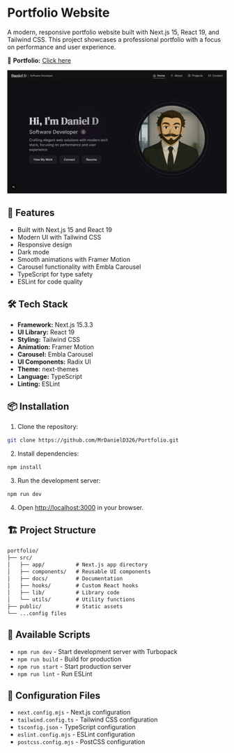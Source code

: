# Portfolio Website

A modern, responsive portfolio website built with Next.js 15, React 19, and Tailwind CSS. This project showcases a professional portfolio with a focus on performance and user experience.

🔗 **Portfolio:** [Click here](https://daniel-d-portfolio.netlify.app/)

![Portfolio Home Page](src/docs/Home.png)


## 🚀 Features

- Built with Next.js 15 and React 19
- Modern UI with Tailwind CSS
- Responsive design
- Dark mode
- Smooth animations with Framer Motion
- Carousel functionality with Embla Carousel
- TypeScript for type safety
- ESLint for code quality

## 🛠️ Tech Stack

- **Framework:** Next.js 15.3.3
- **UI Library:** React 19
- **Styling:** Tailwind CSS
- **Animation:** Framer Motion
- **Carousel:** Embla Carousel
- **UI Components:** Radix UI
- **Theme:** next-themes
- **Language:** TypeScript
- **Linting:** ESLint

## 📦 Installation

1. Clone the repository:
```bash
git clone https://github.com/MrDanielD326/Portfolio.git
```

2. Install dependencies:
```bash
npm install
```

3. Run the development server:
```bash
npm run dev
```

4. Open [http://localhost:3000](http://localhost:3000) in your browser.

## 🏗️ Project Structure

```
portfolio/
├── src/
│   ├── app/          # Next.js app directory
│   ├── components/   # Reusable UI components
│   ├── docs/         # Documentation
│   ├── hooks/        # Custom React hooks
│   ├── lib/          # Library code
│   └── utils/        # Utility functions
├── public/           # Static assets
└── ...config files
```

## 🚀 Available Scripts

- `npm run dev` - Start development server with Turbopack
- `npm run build` - Build for production
- `npm run start` - Start production server
- `npm run lint` - Run ESLint

## 🔧 Configuration Files

- `next.config.mjs` - Next.js configuration
- `tailwind.config.ts` - Tailwind CSS configuration
- `tsconfig.json` - TypeScript configuration
- `eslint.config.mjs` - ESLint configuration
- `postcss.config.mjs` - PostCSS configuration
